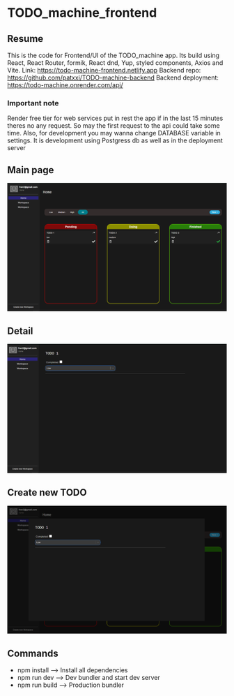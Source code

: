 # TODO_machine_frontend
## Resume
This is the code for Frontend/UI of the TODO_machine app. Its build using React, React Router, formik, React dnd, Yup, styled components, Axios and Vite. 
Link: https://todo-machine-frontend.netlify.app
Backend repo: https://github.com/patxxi/TODO-machine-backend
Backend deployment: https://todo-machine.onrender.com/api/
### Important note
Render free tier for web services put in rest the app if in the last 15 minutes theres no any request. So may the first request to the api could take some time.
Also, for development you may wanna change DATABASE variable in settings. It is development using Postgress db as well as in the deployment server

## Main page

![main page](./README_img/Main.png)

## Detail
![detail page](./README_img/Detail.png)

## Create new TODO
![create TODO](./README_img/create_todo.png)

## Commands
 - npm install --> Install all dependencies
 - npm run dev --> Dev bundler and start dev server
 - npm run build --> Production bundler